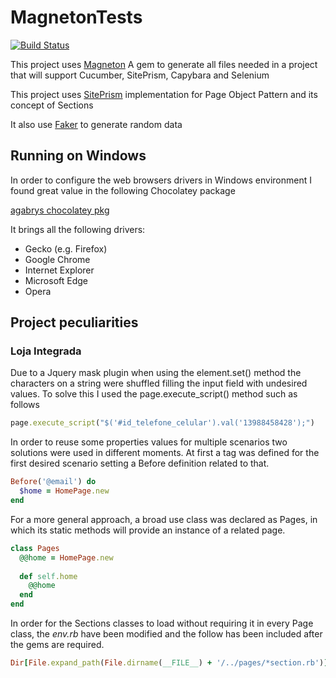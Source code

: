 # MagnetonTests
[![Build Status](https://circleci.com/gh/felipsimoes/MagnetonTests.svg?style=shield&circle-token=:circle-token)](https://circleci.com/gh/felipsimoes/MagnetonTests)

This project uses [Magneton](https://chocolatey.org/packages/selenium-all-drivers) A gem to generate all files needed in a project that will support Cucumber, SitePrism, Capybara and Selenium

This project uses [SitePrism](https://github.com/natritmeyer/site_prism/) implementation for Page Object Pattern and its concept of Sections

It also use [Faker](https://github.com/stympy/faker) to generate random data

## Running on Windows
In order to configure the web browsers drivers in Windows environment I found great value in the following Chocolatey package

[agabrys chocolatey pkg](https://chocolatey.org/packages/selenium-all-drivers)

It brings all the following drivers:
- Gecko (e.g. Firefox)
- Google Chrome
- Internet Explorer
- Microsoft Edge
- Opera

## Project peculiarities
### Loja Integrada
Due to a Jquery mask plugin when using the element.set() method the characters on a string were shuffled filling the input field with undesired values. To solve this I used the page.execute_script() method such as follows
```ruby
page.execute_script("$('#id_telefone_celular').val('13988458428');")
```
In order to reuse some properties values for multiple scenarios two solutions were used in different moments.
At first a tag was defined for the first desired scenario setting a Before definition related to that.
```ruby
Before('@email') do
  $home = HomePage.new  
end
```
For a more general approach, a broad use class was declared as Pages, in which its static methods will provide an instance of a related page.
```ruby
class Pages
  @@home = HomePage.new
  
  def self.home
    @@home
  end
end
```

In order for the Sections classes to load without requiring it in every Page class, the *env.rb* have been modified and the follow has been included after the gems are required.
```ruby
Dir[File.expand_path(File.dirname(__FILE__) + '/../pages/*section.rb')].each {|file| require file }
```